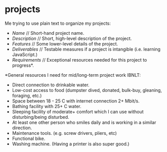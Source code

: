 # projects

Me trying to use plain text to organize my projects:

* _Name_ // Short-hand project name.
* _Description_ // Short, high-level description of the project.
* _Features_ // Some lower-level details of the project.
* _Deliverables_ // Testable measures if a project is intangible (i.e. learning JavaScript.)
* _Requirements_ // Exceptional resources needed for this project to progress*.

*General resources I need for mid/long-term project work IBNLT: 
* Direct connection to drinkable water.
* Low-cost access to food (dumpster dived, donated, bulk-buy, gleaning, foraging, etc.)
* Space between 18 - 25 C with internet connection 2+ Mbit/s.
* Bathing facility with 25+ C water.
* Sleeping facility of moderate+ comfort which I can use without disturbing/being disturbed.
* At least one other person who smiles daily and is working in a similar direction.
* Maintenance tools. (e.g. screw drivers, pliers, etc)
* Functional bike.
* Washing machine. (Having a printer is also super good.)
